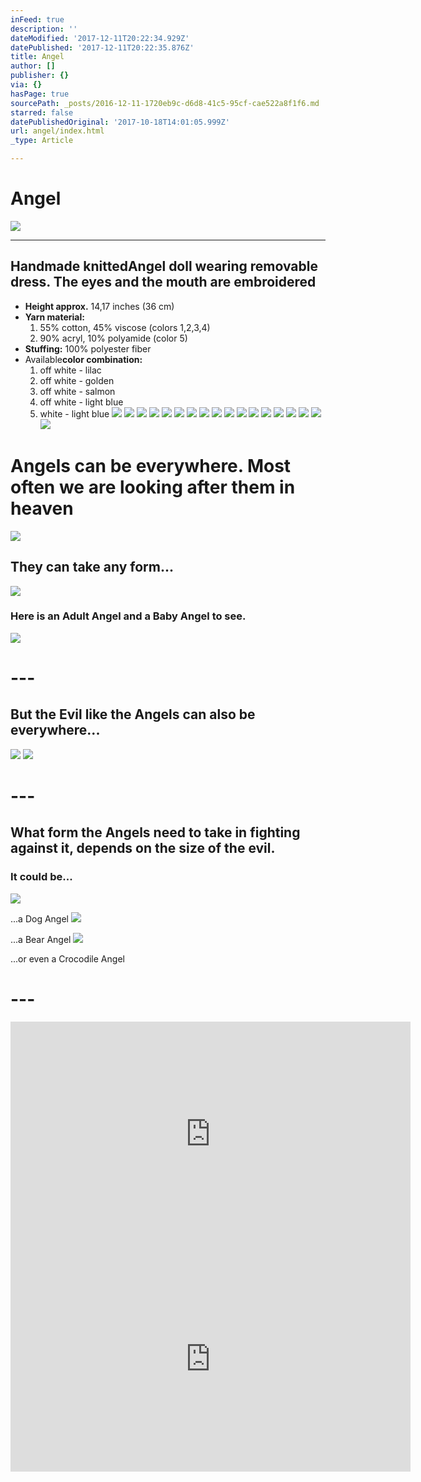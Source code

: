 ```yaml
---
inFeed: true
description: ''
dateModified: '2017-12-11T20:22:34.929Z'
datePublished: '2017-12-11T20:22:35.876Z'
title: Angel
author: []
publisher: {}
via: {}
hasPage: true
sourcePath: _posts/2016-12-11-1720eb9c-d6d8-41c5-95cf-cae522a8f1f6.md
starred: false
datePublishedOriginal: '2017-10-18T14:01:05.999Z'
url: angel/index.html
_type: Article

---
```

# **Angel**
![](https://the-grid-user-content.s3-us-west-2.amazonaws.com/ffb2e421-e579-487e-aeb5-ba068c2b6345.jpg)

---

## Handmade knitted**Angel** doll wearing removable dress. The eyes and the mouth are embroidered

* **Height approx.** 14,17 inches (36 cm)
* **Yarn material:**
  1. 55% cotton, 45% viscose (colors 1,2,3,4)
  2. 90% acryl, 10% polyamide (color 5)
* **Stuffing:** 100% polyester fiber
* Available**color combination:**
  1. off white - lilac
  2. off white - golden
  3. off white - salmon
  4. off white - light blue
  5. white - light blue
![](https://the-grid-user-content.s3-us-west-2.amazonaws.com/0de01c5a-133c-47f1-a959-1ab8aaa553c2.jpg)
![](https://the-grid-user-content.s3-us-west-2.amazonaws.com/e6121222-80f8-4c46-a04c-0e01fd8ccff5.jpg)
![](https://the-grid-user-content.s3-us-west-2.amazonaws.com/23631206-a608-40be-acd4-05018c0578d3.jpg)
![](https://the-grid-user-content.s3-us-west-2.amazonaws.com/9d4e41a7-227c-4e3e-b27d-e64722d033c3.jpg)
![](https://the-grid-user-content.s3-us-west-2.amazonaws.com/6e450d34-dd08-4a49-a2c0-34d9d8e4268b.jpg)
![](https://the-grid-user-content.s3-us-west-2.amazonaws.com/d28e532e-c7ba-45bf-93c6-12813c2d772f.jpg)
![](https://the-grid-user-content.s3-us-west-2.amazonaws.com/a3ab5f9b-f5bc-422f-9e0b-77c7b4bf20f9.jpg)
![](https://the-grid-user-content.s3-us-west-2.amazonaws.com/c6c166f8-a800-4d52-b852-63c9ae3e35f2.jpg)
![](https://the-grid-user-content.s3-us-west-2.amazonaws.com/35ab7929-2425-4d72-abce-b9a9ca378654.jpg)
![](https://the-grid-user-content.s3-us-west-2.amazonaws.com/41a19d53-9a64-4683-a864-9887e06122c6.jpg)
![](https://the-grid-user-content.s3-us-west-2.amazonaws.com/bec5b322-5260-49ee-9c79-fcb5579e9b9c.jpg)
![](https://the-grid-user-content.s3-us-west-2.amazonaws.com/6e99e628-ea73-4e50-8e9b-8e840d1bf035.jpg)
![](https://the-grid-user-content.s3-us-west-2.amazonaws.com/3e4d960a-ca72-4b2d-855d-e8f8a8534fb3.jpg)
![](https://the-grid-user-content.s3-us-west-2.amazonaws.com/23e7a181-33d7-46b0-8b9e-77560ced80a8.jpg)
![](https://the-grid-user-content.s3-us-west-2.amazonaws.com/46de5511-154c-408c-8d31-bbf98caf0b00.jpg)
![](https://the-grid-user-content.s3-us-west-2.amazonaws.com/9d0194eb-af9c-45c9-b941-df26f460ab07.jpg)
![](https://the-grid-user-content.s3-us-west-2.amazonaws.com/9424661a-e483-4805-8170-13c6e9313395.jpg)
![](https://the-grid-user-content.s3-us-west-2.amazonaws.com/4f9be64a-27c6-49bd-acb4-206f438a8d14.jpg)

# **Angels can be everywhere. Most often we are looking after them in heaven**
![](https://the-grid-user-content.s3-us-west-2.amazonaws.com/6ce7611f-465b-4424-bbc5-8835f7d6b15f.jpg)

## They can take any form...
![](https://the-grid-user-content.s3-us-west-2.amazonaws.com/aa80d3d1-71e7-47f8-be69-d8427d2afee0.jpg)

### Here is an Adult Angel and a Baby Angel to see.
![](https://the-grid-user-content.s3-us-west-2.amazonaws.com/ca55ba32-c1a7-44dd-ba04-cbca8399d35f.jpg)

# ---

## But the Evil like the Angels can also be everywhere...
![](https://the-grid-user-content.s3-us-west-2.amazonaws.com/855811dd-fdb8-4683-ad73-8ecc63914878.jpg)
![](https://the-grid-user-content.s3-us-west-2.amazonaws.com/9084a777-6649-41cf-8e2f-54d381a5c1ff.jpg)

# ---

## What form the Angels need to take in fighting against it, depends on the size of the evil.

### It could be...
![](https://the-grid-user-content.s3-us-west-2.amazonaws.com/790fa9de-220c-493d-b63f-fda8acb560d7.jpg)

...a Dog Angel
![](https://the-grid-user-content.s3-us-west-2.amazonaws.com/b10cc4ae-c6ec-4200-87f2-08076836499f.jpg)

...a Bear Angel
![](https://the-grid-user-content.s3-us-west-2.amazonaws.com/cd2aa043-4881-4bbd-9a10-ce591574b18f.jpg)

...or even a Crocodile Angel

# ---

<iframe src="https://cdn.embedly.com/widgets/media.html?src=https%3A%2F%2Fwww.youtube.com%2Fembed%2FxHEx7c4pXUo%3Ffeature%3Doembed&amp;url=http%3A%2F%2Fwww.youtube.com%2Fwatch%3Fv%3DxHEx7c4pXUo&amp;image=https%3A%2F%2Fi.ytimg.com%2Fvi%2FxHEx7c4pXUo%2Fhqdefault.jpg&amp;key=a715cf41cc93453ca338d350cd26f87b&amp;type=text%2Fhtml&amp;schema=youtube" width="640" height="360" scrolling="no" frameborder="0" allowfullscreen="" style=""></iframe>

<iframe src="https://cdn.embedly.com/widgets/media.html?src=https%3A%2F%2Fwww.youtube.com%2Fembed%2F-LulUj1G2nI%3Ffeature%3Doembed&amp;url=http%3A%2F%2Fwww.youtube.com%2Fwatch%3Fv%3D-LulUj1G2nI&amp;image=https%3A%2F%2Fi.ytimg.com%2Fvi%2F-LulUj1G2nI%2Fhqdefault.jpg&amp;key=a715cf41cc93453ca338d350cd26f87b&amp;type=text%2Fhtml&amp;schema=youtube" width="640" height="360" scrolling="no" frameborder="0" allowfullscreen="" style=""></iframe>
